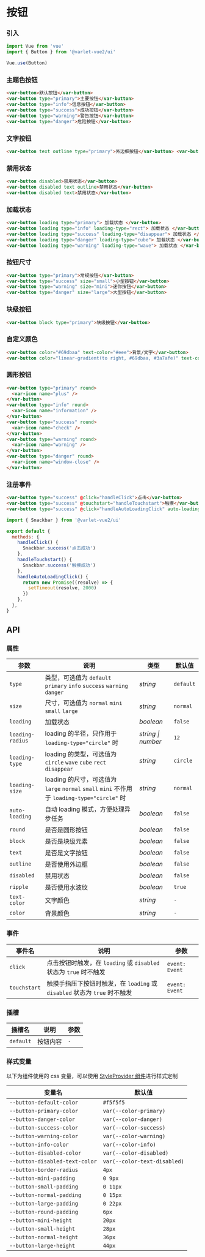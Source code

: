 # 按钮

### 引入

```js
import Vue from 'vue'
import { Button } from '@varlet-vue2/ui'

Vue.use(Button)
```

### 主题色按钮

```html
<var-button>默认按钮</var-button>
<var-button type="primary">主要按钮</var-button>
<var-button type="info">信息按钮</var-button>
<var-button type="success">成功按钮</var-button>
<var-button type="warning">警告按钮</var-button>
<var-button type="danger">危险按钮</var-button>
```

### 文字按钮

```html
<var-button text outline type="primary">外边框按钮</var-button> <var-button text type="primary">纯文字按钮</var-button>
```

### 禁用状态

```html
<var-button disabled>禁用状态</var-button>
<var-button disabled text outline>禁用状态</var-button>
<var-button disabled text>禁用状态</var-button>
```

### 加载状态

```html
<var-button loading type="primary"> 加载状态 </var-button>
<var-button loading type="info" loading-type="rect"> 加载状态 </var-button>
<var-button loading type="success" loading-type="disappear"> 加载状态 </var-button>
<var-button loading type="danger" loading-type="cube"> 加载状态 </var-button>
<var-button loading type="warning" loading-type="wave"> 加载状态 </var-button>
```

### 按钮尺寸

```html
<var-button type="primary">常规按钮</var-button>
<var-button type="success" size="small">小型按钮</var-button>
<var-button type="warning" size="mini">迷你按钮</var-button>
<var-button type="danger" size="large">大型按钮</var-button>
```

### 块级按钮

```html
<var-button block type="primary">块级按钮</var-button>
```

### 自定义颜色

```html
<var-button color="#69dbaa" text-color="#eee">背景/文字</var-button>
<var-button color="linear-gradient(to right, #69dbaa, #3a7afe)" text-color="#fff"> 使用渐变 </var-button>
```

### 圆形按钮

```html
<var-button type="primary" round>
  <var-icon name="plus" />
</var-button>
<var-button type="info" round>
  <var-icon name="information" />
</var-button>
<var-button type="success" round>
  <var-icon name="check" />
</var-button>
<var-button type="warning" round>
  <var-icon name="warning" />
</var-button>
<var-button type="danger" round>
  <var-icon name="window-close" />
</var-button>
```

### 注册事件

```html
<var-button type="success" @click="handleClick">点击</var-button>
<var-button type="success" @touchstart="handleTouchstart">触摸</var-button>
<var-button type="success" @click="handleAutoLoadingClick" auto-loading>自动 loading</var-button>
```

```js
import { Snackbar } from '@varlet-vue2/ui'

export default {
  methods: {
    handleClick() {
      Snackbar.success('点击成功')
    },
    handleTouchstart() {
      Snackbar.success('触摸成功')
    },
    handleAutoLoadingClick() {
      return new Promise((resolve) => {
        setTimeout(resolve, 2000)
      })
    },
  },
}
```

## API

### 属性

| 参数             | 说明                                                                                         | 类型               | 默认值    |
| ---------------- | -------------------------------------------------------------------------------------------- | ------------------ | --------- |
| `type`           | 类型，可选值为 `default` `primary` `info` `success` `warning` `danger`                       | _string_           | `default` |
| `size`           | 尺寸，可选值为 `normal` `mini` `small` `large`                                               | _string_           | `normal`  |
| `loading`        | 加载状态                                                                                     | _boolean_          | `false`   |
| `loading-radius` | loading 的半径，只作用于 `loading-type="circle"` 时                                          | _string \| number_ | `12`      |
| `loading-type`   | loading 的类型，可选值为 `circle` `wave` `cube` `rect` `disappear`                           | _string_           | `circle`  |
| `loading-size`   | loading 的尺寸，可选值为 `large` `normal` `small` `mini` 不作用于 `loading-type="circle"` 时 | _string_           | `normal`  |
| `auto-loading`   | 自动 loading 模式，方便处理异步任务                                                          | _boolean_          | `false`   |
| `round`          | 是否是圆形按钮                                                                               | _boolean_          | `false`   |
| `block`          | 是否是块级元素                                                                               | _boolean_          | `false`   |
| `text`           | 是否是文字按钮                                                                               | _boolean_          | `false`   |
| `outline`        | 是否使用外边框                                                                               | _boolean_          | `false`   |
| `disabled`       | 禁用状态                                                                                     | _boolean_          | `false`   |
| `ripple`         | 是否使用水波纹                                                                               | _boolean_          | `true`    |
| `text-color`     | 文字颜色                                                                                     | _string_           | `-`       |
| `color`          | 背景颜色                                                                                     | _string_           | `-`       |

### 事件

| 事件名       | 说明                                                                      | 参数           |
| ------------ | ------------------------------------------------------------------------- | -------------- |
| `click`      | 点击按钮时触发，在 `loading` 或 `disabled` 状态为 `true` 时不触发         | `event: Event` |
| `touchstart` | 触摸手指压下按钮时触发，在 `loading` 或 `disabled` 状态为 `true` 时不触发 | `event: Event` |

### 插槽

| 插槽名    | 说明     | 参数 |
| --------- | -------- | ---- |
| `default` | 按钮内容 | `-`  |

### 样式变量

以下为组件使用的 css 变量，可以使用 [StyleProvider 组件](#/zh-CN/style-provider)进行样式定制

| 变量名                         | 默认值                       |
| ------------------------------ | ---------------------------- |
| `--button-default-color`       | `#f5f5f5`                    |
| `--button-primary-color`       | `var(--color-primary)`       |
| `--button-danger-color`        | `var(--color-danger)`        |
| `--button-success-color`       | `var(--color-success)`       |
| `--button-warning-color`       | `var(--color-warning)`       |
| `--button-info-color`          | `var(--color-info)`          |
| `--button-disabled-color`      | `var(--color-disabled)`      |
| `--button-disabled-text-color` | `var(--color-text-disabled)` |
| `--button-border-radius`       | `4px`                        |
| `--button-mini-padding`        | `0 9px`                      |
| `--button-small-padding`       | `0 11px`                     |
| `--button-normal-padding`      | `0 15px`                     |
| `--button-large-padding`       | `0 22px`                     |
| `--button-round-padding`       | `6px`                        |
| `--button-mini-height`         | `20px`                       |
| `--button-small-height`        | `28px`                       |
| `--button-normal-height`       | `36px`                       |
| `--button-large-height`        | `44px`                       |
